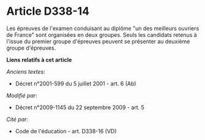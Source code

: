 # Article D338-14

Les épreuves de l'examen conduisant au diplôme "un des meilleurs ouvriers de France" sont organisées en deux groupes. Seuls
les candidats retenus à l'issue du premier groupe d'épreuves peuvent se présenter au deuxième groupe d'épreuves.

**Liens relatifs à cet article**

_Anciens textes_:

  - Décret n°2001-599 du 5 juillet 2001 - art. 6 (Ab)

_Modifié par_:

  - Décret n°2009-1145 du 22 septembre 2009 - art. 5

_Cité par_:

  - Code de l'éducation - art. D338-16 (VD)
